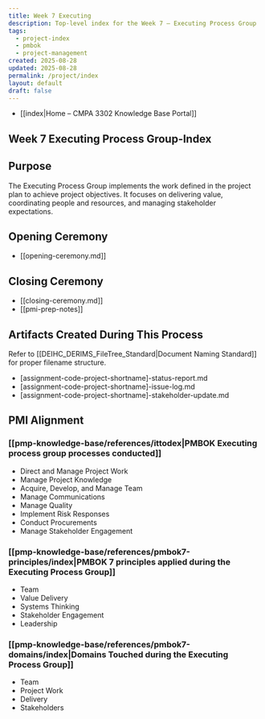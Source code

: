 ```yaml
---
title: Week 7 Executing
description: Top-level index for the Week 7 – Executing Process Group
tags:
  - project-index
  - pmbok
  - project-management
created: 2025-08-28
updated: 2025-08-28
permalink: /project/index
layout: default
draft: false
---
```

- [[index|Home – CMPA 3302 Knowledge Base Portal]]
## Week 7 Executing Process Group-Index

## Purpose
The Executing Process Group implements the work defined in the project plan to achieve project objectives. It focuses on delivering value, coordinating people and resources, and managing stakeholder expectations.

## Opening Ceremony
- [[opening-ceremony.md]]

## Closing Ceremony
- [[closing-ceremony.md]]
- [[pmi-prep-notes]]

## Artifacts Created During This Process
Refer to [[DEIHC_DERIMS_FileTree_Standard|Document Naming Standard]] for proper filename structure.

- [assignment-code-project-shortname]-status-report.md
- [assignment-code-project-shortname]-issue-log.md
- [assignment-code-project-shortname]-stakeholder-update.md

## PMI Alignment

### [[pmp-knowledge-base/references/ittodex|PMBOK Executing process group processes conducted]]
- Direct and Manage Project Work
- Manage Project Knowledge
- Acquire, Develop, and Manage Team
- Manage Communications
- Manage Quality
- Implement Risk Responses
- Conduct Procurements
- Manage Stakeholder Engagement

### [[pmp-knowledge-base/references/pmbok7-principles/index|PMBOK 7 principles applied during the Executing Process Group]]
- Team  
- Value Delivery  
- Systems Thinking  
- Stakeholder Engagement  
- Leadership  

### [[pmp-knowledge-base/references/pmbok7-domains/index|Domains Touched during the Executing Process Group]]
- Team  
- Project Work  
- Delivery  
- Stakeholders
